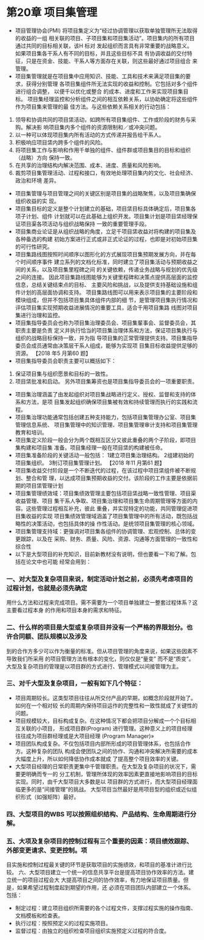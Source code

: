 
# 第20章 项目集管理
- 项目管理协会(PMI) 将项目集定义为“经过协调管理以获取单独管理所无法取得的收益的一组
相关联的项目、子项目集和项目集活动”。项目集内的所有项目通过共同的目标相关联，该H 标对
发起组织而言具有非常重要的战略意义。如果项目集各干系人有不同的目标，并且这些目标不具
有协调收益的交付特征，只是在资金、技能、干系人等方面存在关联，则这些最好通过项目组合
来管理。
- 项目集管理就是在项目集中应用知识、技能、工具和技术来满足项目集的要求，获得分别管理
各项目集组件所无法实现的收益和控制。它包括对多个组件进行组合调整， 以便千以优化或整合
的成本、进度和工作来实现项目集目标。
项目集经理监控和分析组件之间的相互依赖关系，以协助确定将这些组件作为项目集来管理的最
佳方法。与这些依赖关系相关的行动包括：
1. 领导和协调共同的项目栠活动，如跨所有项目集组件、工作或阶段的财务与采购。解决影
响项目集内多个组件的资源限制和／或冲突问题。
2. 以一种可以体现项目集内所有活动的方式传递并报告给干系人。
3. 积极响应项目栠内跨多个组件的风险。
4. 将项目集工作与影响和作用千单独的组件、组件群或项目集目的目标和组织（战略）方向
保持一致。
5. 在共享的治理结构内解决范围、成本、进度、质量和风险影响。
6. 裁剪项目集管理活动、过程和接口，有效地处理项目集内的文化、社会经济、政治和环境
差异。
- 项目集管理与项目管理之间的关键区别是项目集的战略聚焦，以及项目集确保组织收益的实
现。
- 项目集目标的定义是整个计划建立的基础，项目栠目标具体确定后，项目集各项子计划、组件
计划就可以在此基础上组织开发。项目集计划是项目栠经理保证项目渠各项活动与组织战略保持
一致的重要管理手段。
- 项目集商业论证是从组织战略的角度，立足千项目栠收益对将构建的项目集及各种备选的构建
初始方案进行正式或非正式论证的过程，也即是对初始项目集的可行性研究。
- 项目集路线图按照时间顺序以图形化的方式展现项目集预期发展方向，并在每个时间顺序事件
建立系列的文档化标准，同时建立了项目集活动与预期收益之间的关系，以及项目集里程碑之间
的关键依赖，传递业务战略与规划的优先级之间的连接。
因此项目集路线图能够为关键里程碑和决策点提供高层面的监控信息，总结关键结束点的目标、
主要风险和挑战，以及提供支持基础设施和组件计划的高层面协调和支持。
项目集路线图可以用来表示项目集的主要阶段和模块组成，但并不包括项目集具体组件内部的细
节，是管理项目集执行情况和评估项目集实现预期收益进展情况的重要工具，适合千用项目集路
线图对项目集进行治理和监控。
- 项目集指导委员会也称为项目集治理委员会、项目集輩事会、监督委员会，其职责主要是负责
定义并执行恰当的项目集治理体系和方法，保证项目集执行与组织的战略目标保持一致，并为指
导项目集的正常管理提供支持。项目集指导委员会成员通常由决策层干系人组成，能够为实现项
目集目标收益提供足够的资源。
【2018 年5 月第60 题】
- 项目集指导委员会职责主要可以概括如下：
1. 保证项目集与组织愿景和目标的一致性。
2. 项目栠批准和启动。
另外项目集筹资也是项目集指导委员会的一项重要职责。
- 项目集治理涵盖了由发起组织对项目集战略进行定义、授权、监督和支持的体系和方法，是项
目集发起组织确保项目集被有效和持续管理而执行的实践和流程。
- 项目集治理功能通常包括创建五种支持能力，包括项目集管理办公室、项目集管理信息系统、
项目集管理中的知识管理、项目集管理审计支持和项目集管理教育和培训。
- 项目集定义阶段一般会分为两个既相互区分又彼此重叠的两个子阶段，即项目集构建和项目集
准备。项目集经理一般在项目栠的构建被任命。
- 项目集准备阶段的关键活动一般包括：
1建立项目集治理结构。
2组建初始的项目集组织。
3制订项目集管理计划。
【2018 年11 月第61 题】
- 项目集收益交付阶段是一个不断迭代的过程，在该过程中项目栠组件被不断规划、整合和管
理，以达成项目集预期收益的交付。该阶段的工作主要是依据前期的项目栠管理计划
- 项目集管理绩效域：项目集绩效管理主要包括项目栠战略一致性管理、项目渠收益管理、项目
集干系人争取、项目集治理和项目集生命周期管理等方面的内容。这些管理过程相互补充，彼此
重叠，并实现特定的功能，共同管理促进项目集收益的实现
项目集绩效管理域涵盖了项目集管理中的所有活动，既包括战略性的决策活动，也包括具体的操
作性活动。是统领项目集管理的核心领域。
- 项目集管理支持域：更强调对项目集各组件的协调管理、宏观控制、总体的变更跟踪，以及在
采购、财务、质量、风险、资源、沟通等方面管理的一致性和综合性
- 以下是大型项目的补充知识，目前新教材没有说明，但也要看一下和了解。包括在论文中也可能
经常会用到：
### 一、对大型及复杂项目来说，制定活动计划之前，必须先考虑项目的过程计划，也就是必须先确定
用什么方法和过程来完成项目。需不需要为一个项目单独建立一整套过程体系？这主要看过程本身
的作用和项目本身的需求和特征。
### 二、什么样的项目是大型或复杂项目并没有一个严格的界限划分。也许合同额、团队规模以及涉及
到的合作方多少可以作为衡量的标准。但从项目管理的角度来说，如果这些因素不导致我们所采用
的项目管理方法有根本的变化，则仅仅是“量变” 而不是“质变”。
大型及复杂项目的管理是以项目群的方式进行、管理模式以间接管理为主。
### 三、对千大型及复杂项目，一般有如下几个特征：
  + 项目周期较长。这类型项目往往从所交付产品的早期，如概念阶段就开始了。如何在一个相对较
长的周期内保待项目运作的完整性和一致性就成了关键性的问题。
  + 项目规模较大，目标构成复杂。在这种情况下都会把项目分解成一个个目标相互关联的小项目，
形成项目群(Program) 进行管理。这种意义上的项目经理往往成为项目群经理或是大项目经理
(Program Manager)»
  + 项目团队构成复杂。不仅包括项目内部所形成的项目管理体系，也包括合作方。这种复杂的团队
构成会使团队之间的协作、沟通和冲突解决所需要的成本大幅度上升，所以如何降低协作成本就成
了提高整个项目效率的关键。
  + 大型项目经理的日常职责更集中千管理职责。在大型及复杂项目的状况下，需要更明确而专一的
分工机制，管理所体现的效率因素更直接地影响项目的目标实现。同时，由千大型项目大多数是以
项目群的方式进行，而大型项目经理面临更多的是“间接管理”的挑战。
大型项目当然最好是用项目型的组织或近似组织形式（如强矩阵）最好。
### 四、大型项目的WBS 可以按照组织结构、产品结构、生命周期进行分解。
### 五、大项及复杂项目的控制过程有三个重要的因素：项目绩效跟踪、外部变更请求、变更控制。项
目实施和控制过程最关键的环节是获取项目的实施绩效，和项目的基准计进行比较。
六、大型项目建立一个统一的信息共享平台是提高项目协作效率的方法。建立统一的项目过程会大
大提高项目之间的协作效率，有力地保证项目质量。但是，如果希望过程制度起到期望的作用，还
必须在项目团队内部建立一个体系。包括：
  + 制定过程：建立项目组织所需要的各个过程文件，支撑过程实施的操作指南、文档模板和检查表。
  + 执行过程：按照预定义的过程实施项目。
  + 监督过程：由独立的组织检查项目组织实施预定义过程的符合度。
